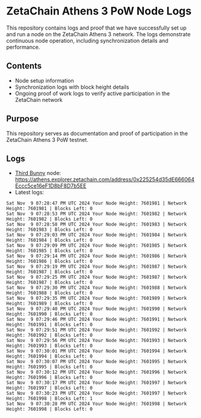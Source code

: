 # ZetaChain Athens 3 PoW Node Logs
This repository contains logs and proof that we have successfully set up and run a node on the ZetaChain Athens 3 network. The logs demonstrate continuous node operation, including synchronization details and performance.

## Contents
- Node setup information
- Synchronization logs with block height details
- Ongoing proof of work logs to verify active participation in the ZetaChain network

## Purpose
This repository serves as documentation and proof of participation in the ZetaChain Athens 3 PoW testnet.

## Logs

- [Third Bunny](https://thirdbunny.xyz/) node: https://athens.explorer.zetachain.com/address/0x225254d35dE666064Eccc5ce16eF1D8bF8D7b5EE
- Latest logs:
```
Sat Nov  9 07:28:47 PM UTC 2024 Your Node Height: 7601981 | Network Height: 7601981 | Blocks Left: 0
Sat Nov  9 07:28:53 PM UTC 2024 Your Node Height: 7601982 | Network Height: 7601982 | Blocks Left: 0
Sat Nov  9 07:28:58 PM UTC 2024 Your Node Height: 7601983 | Network Height: 7601983 | Blocks Left: 0
Sat Nov  9 07:29:03 PM UTC 2024 Your Node Height: 7601984 | Network Height: 7601984 | Blocks Left: 0
Sat Nov  9 07:29:09 PM UTC 2024 Your Node Height: 7601985 | Network Height: 7601985 | Blocks Left: 0
Sat Nov  9 07:29:14 PM UTC 2024 Your Node Height: 7601986 | Network Height: 7601986 | Blocks Left: 0
Sat Nov  9 07:29:19 PM UTC 2024 Your Node Height: 7601987 | Network Height: 7601987 | Blocks Left: 0
Sat Nov  9 07:29:25 PM UTC 2024 Your Node Height: 7601987 | Network Height: 7601987 | Blocks Left: 0
Sat Nov  9 07:29:30 PM UTC 2024 Your Node Height: 7601988 | Network Height: 7601988 | Blocks Left: 0
Sat Nov  9 07:29:35 PM UTC 2024 Your Node Height: 7601989 | Network Height: 7601989 | Blocks Left: 0
Sat Nov  9 07:29:40 PM UTC 2024 Your Node Height: 7601990 | Network Height: 7601990 | Blocks Left: 0
Sat Nov  9 07:29:46 PM UTC 2024 Your Node Height: 7601991 | Network Height: 7601991 | Blocks Left: 0
Sat Nov  9 07:29:51 PM UTC 2024 Your Node Height: 7601992 | Network Height: 7601992 | Blocks Left: 0
Sat Nov  9 07:29:56 PM UTC 2024 Your Node Height: 7601993 | Network Height: 7601993 | Blocks Left: 0
Sat Nov  9 07:30:01 PM UTC 2024 Your Node Height: 7601994 | Network Height: 7601994 | Blocks Left: 0
Sat Nov  9 07:30:07 PM UTC 2024 Your Node Height: 7601995 | Network Height: 7601995 | Blocks Left: 0
Sat Nov  9 07:30:12 PM UTC 2024 Your Node Height: 7601996 | Network Height: 7601996 | Blocks Left: 0
Sat Nov  9 07:30:17 PM UTC 2024 Your Node Height: 7601997 | Network Height: 7601997 | Blocks Left: 0
Sat Nov  9 07:30:23 PM UTC 2024 Your Node Height: 7601997 | Network Height: 7601998 | Blocks Left: 1
Sat Nov  9 07:30:28 PM UTC 2024 Your Node Height: 7601998 | Network Height: 7601998 | Blocks Left: 0
```

